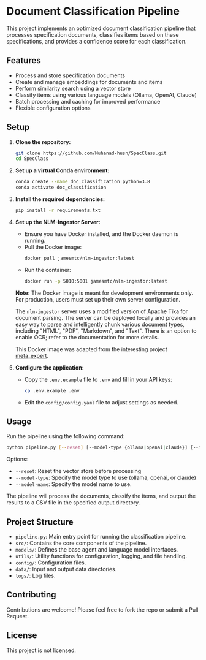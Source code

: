
# Document Classification Pipeline

This project implements an optimized document classification pipeline that processes specification documents, classifies items based on these specifications, and provides a confidence score for each classification.

## Features

- Process and store specification documents
- Create and manage embeddings for documents and items
- Perform similarity search using a vector store
- Classify items using various language models (Ollama, OpenAI, Claude)
- Batch processing and caching for improved performance
- Flexible configuration options

## Setup

1. **Clone the repository:**
   ```bash
   git clone https://github.com/Muhanad-husn/SpecClass.git
   cd SpecClass
   ```

2. **Set up a virtual Conda environment:**
   ```bash
   conda create --name doc_classification python=3.8
   conda activate doc_classification
   ```

3. **Install the required dependencies:**
   ```bash
   pip install -r requirements.txt
   ```

4. **Set up the NLM-Ingestor Server:**

   - Ensure you have Docker installed, and the Docker daemon is running.
   - Pull the Docker image:
     ```bash
     docker pull jamesmtc/nlm-ingestor:latest
     ```
   - Run the container:
     ```bash
     docker run -p 5010:5001 jamesmtc/nlm-ingestor:latest
     ```

   **Note:** The Docker image is meant for development environments only. For production, users must set up their own server configuration.

   The `nlm-ingestor` server uses a modified version of Apache Tika for document parsing. The server can be deployed locally and provides an easy way to parse and intelligently chunk various document types, including "HTML", "PDF", "Markdown", and "Text". There is an option to enable OCR; refer to the documentation for more details.

   This Docker image was adapted from the interesting project [meta_expert](https://github.com/brainqub3/meta_expert/blob/main/prompt_engineering/jar3d_meta_prompt.md).

5. **Configure the application:**
   - Copy the `.env.example` file to `.env` and fill in your API keys:
     ```bash
     cp .env.example .env
     ```
   - Edit the `config/config.yaml` file to adjust settings as needed.

## Usage

Run the pipeline using the following command:

```bash
python pipeline.py [--reset] [--model-type {ollama|openai|claude}] [--model-name MODEL_NAME]
```

Options:
- `--reset`: Reset the vector store before processing
- `--model-type`: Specify the model type to use (ollama, openai, or claude)
- `--model-name`: Specify the model name to use.

The pipeline will process the documents, classify the items, and output the results to a CSV file in the specified output directory.

## Project Structure

- `pipeline.py`: Main entry point for running the classification pipeline.
- `src/`: Contains the core components of the pipeline.
- `models/`: Defines the base agent and language model interfaces.
- `utils/`: Utility functions for configuration, logging, and file handling.
- `config/`: Configuration files.
- `data/`: Input and output data directories.
- `logs/`: Log files.

## Contributing

Contributions are welcome! Please feel free to fork the repo or submit a Pull Request.

## License

This project is not licensed.
